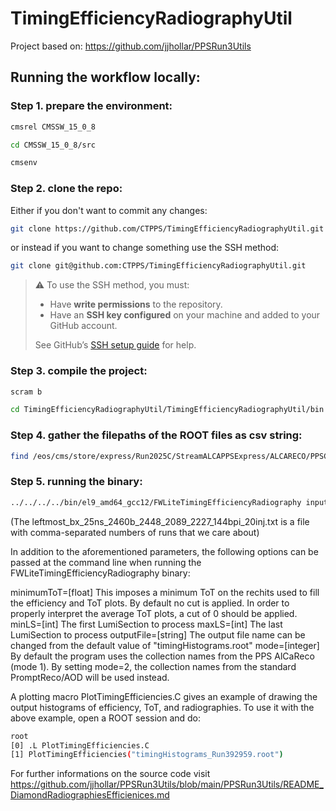# TimingEfficiencyRadiographyUtil


Project based on: https://github.com/jjhollar/PPSRun3Utils

## Running the workflow locally:


### Step 1. prepare the environment:
``` bash
cmsrel CMSSW_15_0_8
```
``` bash
cd CMSSW_15_0_8/src
```
``` bash
cmsenv
```

### Step 2. clone the repo:

Either if you don't want to commit any changes:
``` bash
git clone https://github.com/CTPPS/TimingEfficiencyRadiographyUtil.git
```
or instead if you want to change something use the SSH method: 
``` bash
git clone git@github.com:CTPPS/TimingEfficiencyRadiographyUtil.git
```

> ⚠️ To use the SSH method, you must:
>
> * Have **write permissions** to the repository.
> * Have an **SSH key configured** on your machine and added to your GitHub account.
>
> See GitHub’s [SSH setup guide](https://docs.github.com/en/authentication/connecting-to-github-with-ssh) for help.

### Step 3. compile the project:

``` bash
scram b
```

``` bash
cd TimingEfficiencyRadiographyUtil/TimingEfficiencyRadiographyUtil/bin
```

### Step 4. gather the filepaths of the ROOT files as csv string:
``` bash
find /eos/cms/store/express/Run2025C/StreamALCAPPSExpress/ALCARECO/PPSCalMaxTracks-Express-v1/000/392/959/00000 -type f -print0 | xargs -0 realpath | paste -sd, > InputFiles.txt
```

### Step 5. running the binary:
``` bash
../../../../bin/el9_amd64_gcc12/FWLiteTimingEfficiencyRadiography inputPathsCSV="$(cat InputFiles.txt)" minLS=45 maxLS=1034 outputFile=timingHistograms_Run392959.root pickedBunchesCSV="$(cat leftmost_bx_25ns_2460b_2448_2089_2227_144bpi_20inj.txt)"
```

(The leftmost_bx_25ns_2460b_2448_2089_2227_144bpi_20inj.txt is a file with comma-separated numbers of runs that we care about)



In addition to the aforementioned parameters, the following options can be passed at the command line when running the FWLiteTimingEfficiencyRadiography binary:

minimumToT=[float] This imposes a minimum ToT on the rechits used to fill the efficiency and ToT plots. By default no cut is applied. In order to properly interpret the average ToT plots, a cut of 0 should be applied. minLS=[int] The first LumiSection to process maxLS=[int] The last LumiSection to process outputFile=[string] The output file name can be changed from the default value of "timingHistograms.root" mode=[integer] By default the program uses the collection names from the PPS AlCaReco (mode 1). By setting mode=2, the collection names from the standard PromptReco/AOD will be used instead.

A plotting macro PlotTimingEfficiencies.C gives an example of drawing the output histograms of efficiency, ToT, and radiographies. To use it with the above example, open a ROOT session and do:
``` bash
root
[0] .L PlotTimingEfficiencies.C
[1] PlotTimingEfficiencies("timingHistograms_Run392959.root")
```
For further informations on the source code visit https://github.com/jjhollar/PPSRun3Utils/blob/main/PPSRun3Utils/README_DiamondRadiographiesEfficienices.md
